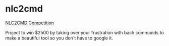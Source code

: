 # nlc2cmd

[NLC2CMD Competition](http://nlc2cmd.us-east.mybluemix.net/)

Project to win $2500 by taking over your frustration with bash commands to make a beautiful tool so you don't have to google it. 